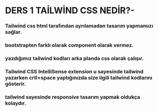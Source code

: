 # DERS 1 TAİLWİND CSS NEDİR?-

### Tailwind css html tarafından ayrılamadan tasarım yapmamızı sağlar.
### bootstrapten farklı olarak component olarak vermez.
### yazdığımız tailwind kodları arka planda css olarak çalışır.
### Tailwind CSS IntelliSense extension u sayesinde tailwind yazarken crtl+space yaptığınızda size ilgili tailwind kodlarını gösterir.
### tailwind sayesinde responsive tasarım yapmak oldukça kolaydır.
